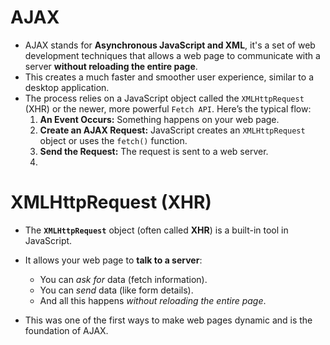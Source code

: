 # AJAX
- AJAX stands for **Asynchronous JavaScript and XML**, it's a set of web development techniques that allows a web page to communicate with a server **without reloading the entire page**.
- This creates a much faster and smoother user experience, similar to a desktop application.
- The process relies on a JavaScript object called the `XMLHttpRequest` (XHR) or the newer, more powerful `Fetch API`. Here’s the typical flow:
	1)  **An Event Occurs:** Something happens on your web page.
	2) **Create an AJAX Request:** JavaScript creates an `XMLHttpRequest` object or uses the `fetch()` function.
	3) **Send the Request:** The request is sent to a web server.
	4) 
# XMLHttpRequest (XHR)
- The **`XMLHttpRequest`** object (often called **XHR**) is a built-in tool in JavaScript.

- It allows your web page to **talk to a server**:
	- You can *ask for* data (fetch information).
	- You can *send* data (like form details).
	- And all this happens *without reloading the entire page*.
- This was one of the first ways to make web pages dynamic and is the foundation of AJAX.